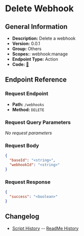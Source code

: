 # Delete Webhook

## General Information

- **Description:** Delete a webhook
- **Version:** 0.0.1
- **Group:** Others
- **Scopes:**: webhook:manage
- **Endpoint Type:** Action
- **Code:** [🔗](https://github.com/NangoHQ/integration-templates/tree/main/integrations/airtable/actions/delete-webhook.ts)

## Endpoint Reference

### Request Endpoint

- **Path:** `/webhooks`
- **Method:** `DELETE`

### Request Query Parameters

_No request parameters_

### Request Body

```json
{
  "baseId": "<string>",
  "webhookId": "<string>"
}
```

### Request Response

```json
{
  "success": "<boolean>"
}
```

## Changelog

- [Script History](https://github.com/NangoHQ/integration-templates/commits/main/integrations/airtable/actions/delete-webhook.ts)
-- [ReadMe History](https://github.com/NangoHQ/integration-templates/commits/main/integrations/airtable/actions/delete-webhook.md)
